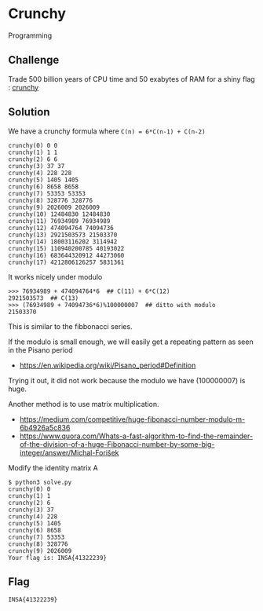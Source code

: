 # Crunchy
Programming

## Challenge 

Trade 500 billion years of CPU time and 50 exabytes of RAM for a shiny flag : [crunchy](https://static.ctf.insecurity-insa.fr/d099bd3ce0d20ce8aaff41451a6adcda4184fc4f.tar.gz)

## Solution


We have a crunchy formula where `C(n) = 6*C(n-1) + C(n-2)`

	crunchy(0) 0 0
	crunchy(1) 1 1
	crunchy(2) 6 6
	crunchy(3) 37 37
	crunchy(4) 228 228
	crunchy(5) 1405 1405
	crunchy(6) 8658 8658
	crunchy(7) 53353 53353
	crunchy(8) 328776 328776
	crunchy(9) 2026009 2026009
	crunchy(10) 12484830 12484830
	crunchy(11) 76934989 76934989
	crunchy(12) 474094764 74094736
	crunchy(13) 2921503573 21503370
	crunchy(14) 18003116202 3114942
	crunchy(15) 110940200785 40193022
	crunchy(16) 683644320912 44273060
	crunchy(17) 4212806126257 5831361

It works nicely under modulo

	>>> 76934989 + 474094764*6  ## C(11) + 6*C(12)
	2921503573  ## C(13)
	>>> (76934989 + 74094736*6)%100000007  ## ditto with modulo
	21503370
	
This is similar to the fibbonacci series.

If the modulo is small enough, we will easily get a repeating pattern as seen in the Pisano period

- https://en.wikipedia.org/wiki/Pisano_period#Definition

Trying it out, it did not work because the modulo we have (100000007) is huge. 

Another method is to use matrix multiplication.

- https://medium.com/competitive/huge-fibonacci-number-modulo-m-6b4926a5c836
- https://www.quora.com/Whats-a-fast-algorithm-to-find-the-remainder-of-the-division-of-a-huge-Fibonacci-number-by-some-big-integer/answer/Michal-Forišek

Modify the identity matrix A

	$ python3 solve.py 
	crunchy(0) 0
	crunchy(1) 1
	crunchy(2) 6
	crunchy(3) 37
	crunchy(4) 228
	crunchy(5) 1405
	crunchy(6) 8658
	crunchy(7) 53353
	crunchy(8) 328776
	crunchy(9) 2026009
	Your flag is: INSA{41322239}

## Flag

	INSA{41322239}

